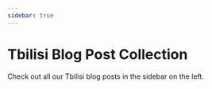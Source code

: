 ```yaml
---
sidebar: true
---
```


# Tbilisi Blog Post Collection

Check out all our Tbilisi blog posts in the sidebar on the left.